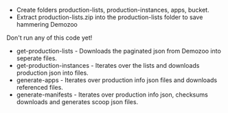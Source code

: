 - Create folders production-lists, production-instances, apps, bucket.
- Extract production-lists.zip into the production-lists folder to save hammering Demozoo

Don't run any of this code yet!

* get-production-lists - Downloads the paginated json from Demozoo into seperate files.
* get-production-instances - Iterates over the lists and downloads production json into files.
* generate-apps - Iterates over production info json files and downloads referenced files.
* generate-manifests - Iterates over production info json, checksums downloads and generates scoop json files.
